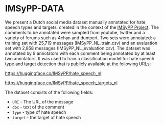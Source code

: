 # IMSyPP-DATA

We present a Dutch social media dataset manually annotated for hate speech types and targets, created in the context of the [IMSyPP Project](http://imsypp.ijs.si/). The comments to be annotated were sampled from youtube, twitter and a variety of forums such as 4chan and dumpert. Two sets were annotated: a training set with 25,719 messages (IMSyPP_NL_train.csv) and an evaluation set with 2,858 messages (IMSyPP_NL_evaluation.csv). The dataset was annotated by 9 annotators with each comment being annotated by at least two annotators. It was used to train a classification model for hate speech type and target detection that is publicly available at the following URLs:

https://huggingface.co/IMSyPP/hate_speech_nl

https://huggingface.co/IMSyPP/hate_speech_targets_nl

The dataset consists of the following fields:
+ `URI` - The URL of the message
+ `doc` - text of the comment
+ `type` - type of hate speech
+ `target` - the target of hate speech